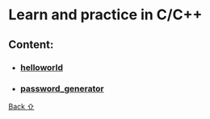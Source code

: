 # Learn and practice in C/C++

## **Content:**

* ### [helloworld](helloworld)
* ### [password_generator](password-generator)

[Back &#8679;](#content)
